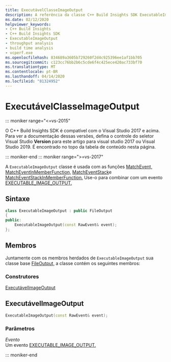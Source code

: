 ```yaml
---
title: ExecutávelClasseImageOutput
description: A referência da classe C++ Build Insights SDK ExecutableImageOutput.
ms.date: 02/12/2020
helpviewer_keywords:
- C++ Build Insights
- C++ Build Insights SDK
- ExecutableImageOutput
- throughput analysis
- build time analysis
- vcperf.exe
ms.openlocfilehash: 834689a3605b729260f2d4c925396ee1af1bb705
ms.sourcegitcommit: c123cc76bb2b6c5cde6f4c425ece420ac733bf70
ms.translationtype: MT
ms.contentlocale: pt-BR
ms.lasthandoff: 04/14/2020
ms.locfileid: "81324952"
---
```

# <a name="executableimageoutput-class"></a>ExecutávelClasseImageOutput

::: moniker range="<=vs-2015"

O C++ Build Insights SDK é compatível com o Visual Studio 2017 e acima. Para ver a documentação dessas versões, defina o controle do seletor Visual Studio **Version** para este artigo para visual studio 2017 ou Visual Studio 2019. É encontrado no topo da tabela de conteúdo nesta página.

::: moniker-end
::: moniker range=">=vs-2017"

A `ExecutableImageOutput` classe é usada com as funções [MatchEvent,](../functions/match-event.md) [MatchEventInMemberFunction,](../functions/match-event-in-member-function.md) [MatchEventStack](../functions/match-event-stack.md)e [MatchEventStackInMemberFunction.](../functions/match-event-stack-in-member-function.md) Use-o para combinar com um evento [EXECUTABLE_IMAGE_OUTPUT.](../event-table.md#executable-image-output)

## <a name="syntax"></a>Sintaxe

```cpp
class ExecutableImageOutput : public FileOutput
{
public:
    ExecutableImageOutput(const RawEvent& event);
};
```

## <a name="members"></a>Membros

Juntamente com os membros herdados de `ExecutableImageOutput` sua classe base [FileOutput,](file-output.md) a classe contém os seguintes membros:

### <a name="constructors"></a>Construtores

[ExecutávelImageOutput](#executable-image-output)

## <a name="executableimageoutput"></a><a name="executable-image-output"></a>ExecutávelImageOutput

```cpp
ExecutableImageOutput(const RawEvent& event);
```

### <a name="parameters"></a>Parâmetros

*Evento*\
Um evento [EXECUTABLE_IMAGE_OUTPUT.](../event-table.md#executable-image-output)

::: moniker-end
